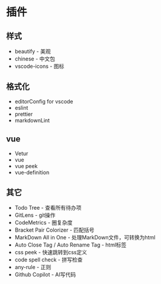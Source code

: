 # 插件

## 样式

* beautify - 美观
* chinese - 中文包
* vscode-icons - 图标

## 格式化

* editorConfig for vscode
* eslint
* prettier
* markdownLint

## vue

* Vetur
* vue
* vue peek
* vue-definition

## 其它

* Todo Tree - 查看所有待办项
* GitLens - git操作
* CodeMetrics - 圈复杂度
* Bracket Pair Colorizer - 匹配括号
* MarkDown All in One - 处理MarkDown文件，可转换为html
* Auto Close Tag / Auto Rename Tag - html标签
* css peek - 快速跳转到css定义
* code spell check - 拼写检查
* any-rule - 正则
* Github Copilot - AI写代码
